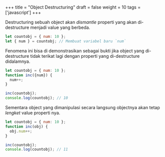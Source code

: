 +++
title = "Object Destructuring"
draft = false
weight = 10
tags = ['javascript']
+++

Destructuring sebuah object akan *dismantle* properti yang akan di-destructure menjadi value yang berbeda.

```js
let countobj = { num: 10 };
let { num } = countobj; // Membuat variabel baru `num`
```

Fenomena ini bisa di demonstrasikan sebagai bukti jika object yang di-destructure tidak terikat lagi dengan properti yang di-destructure didalamnya.

```js
let countobj = { num: 10 };
function inc({num}) {
  num++;
}

inc(countobj);
console.log(countobj); // 10
```

Sementara object yang dimanipulasi secara langsung objectnya akan tetap *lengket* value properti nya.

```js
let countobj = { num: 10 };
function inc(obj) {
  obj.num++;
}

inc(countobj);
console.log(countobj); // 11
```